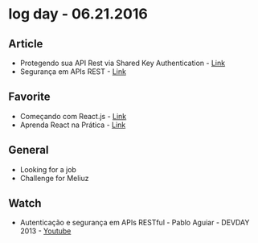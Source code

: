 # log day - 06.21.2016

## Article 

- Protegendo sua API Rest via Shared Key Authentication - [Link](http://blog.caelum.com.br/protegendo-sua-api-rest-via-shared-key-authentication/)
- Segurança em APIs REST - [Link](https://www.infoq.com/br/presentations/seguranca-em-apis-rest)


## Favorite

- Começando com React.js - [Link](http://jscasts.teachable.com/courses/comecando-com-react-js/)
- Aprenda React na Prática - [Link](http://kodezilla.com/courses/introducao-ao-react/)


## General 

- Looking for a job
- Challenge for Meliuz


## Watch

- Autenticação e segurança em APIs RESTful - Pablo Aguiar - DEVDAY 2013 - [Youtube](https://www.youtube.com/watch?v=nMFffjHIlRg)
